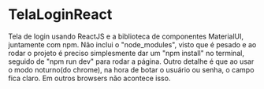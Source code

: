 # TelaLoginReact
Tela de login usando ReactJS e a biblioteca de componentes MaterialUI, juntamente com npm.
Não inclui o "node_modules", visto que é pesado e ao rodar o projeto é preciso simplesmente dar um "npm install" no terminal, seguido de "npm run dev" para rodar a página.
Outro detalhe é que ao usar o modo noturno(do chrome), na hora de botar o usuário ou senha, o campo fica claro. Em outros browsers não acontece isso.
